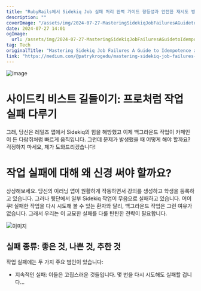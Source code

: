 ```yaml
---
title: "RubyRails에서 Sidekiq Job 실패 처리 완벽 가이드 항등성과 안전한 재시도 방법"
description: ""
coverImage: "/assets/img/2024-07-27-MasteringSidekiqJobFailuresAGuidetoIdempotenceandSafeRetriesinRubyonRails_0.png"
date: 2024-07-27 14:01
ogImage: 
  url: /assets/img/2024-07-27-MasteringSidekiqJobFailuresAGuidetoIdempotenceandSafeRetriesinRubyonRails_0.png
tag: Tech
originalTitle: "Mastering Sidekiq Job Failures A Guide to Idempotence and Safe Retries in Ruby on Rails"
link: "https://medium.com/@patrykrogedu/mastering-sidekiq-job-failures-a-guide-to-idempotence-and-safe-retries-in-ruby-on-rails-0555c0d0b4d9"
---
```




![image](/assets/img/2024-07-27-MasteringSidekiqJobFailuresAGuidetoIdempotenceandSafeRetriesinRubyonRails_0.png)

# 사이드킥 비스트 길들이기: 프로처럼 작업 실패 다루기

그래, 당신은 레일즈 앱에서 Sidekiq의 힘을 해방했고 이제 백그라운드 작업이 카페인이 든 다람쥐처럼 빠르게 움직입니다. 그런데 문제가 발생했을 때 어떻게 해야 할까요? 걱정하지 마세요, 제가 도와드리겠습니다!

# 작업 실패에 대해 왜 신경 써야 할까요?


<div class="content-ad"></div>

상상해보세요. 당신의 이러닝 앱이 원활하게 작동하면서 강의를 생성하고 학생을 등록하고 있습니다. 그러나 뒷단에서 일부 Sidekiq 작업이 무음으로 실패하고 있습니다. 어이쿠! 실패한 작업을 다시 시도해 볼 수 있는 환자와 달리, 백그라운드 작업은 그런 여유가 없습니다. 그래서 우리는 이 교묘한 실패를 다룰 탄탄한 전략이 필요합니다.

![이미지](/assets/img/2024-07-27-MasteringSidekiqJobFailuresAGuidetoIdempotenceandSafeRetriesinRubyonRails_1.png)

## 실패 종류: 좋은 것, 나쁜 것, 추한 것

작업 실패에는 두 가지 주요 범인이 있습니다:

<div class="content-ad"></div>

- 지속적인 실패: 이들은 고집스러운 것들입니다. 몇 번을 다시 시도해도 실패할 겁니다...